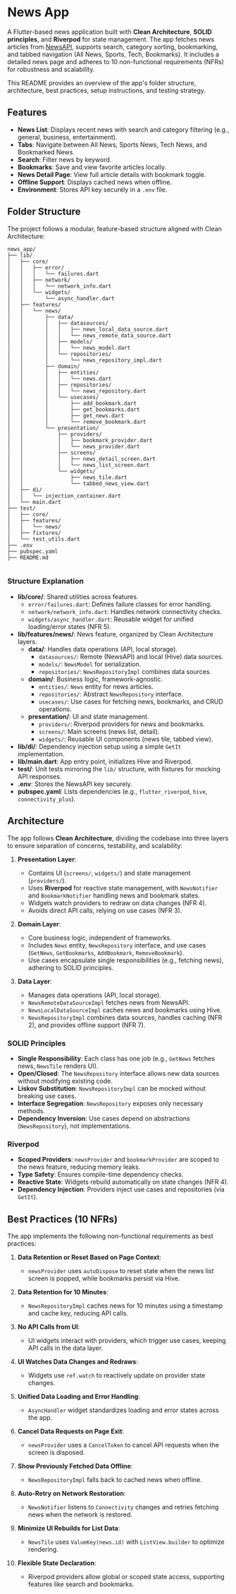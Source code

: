 # News App

A Flutter-based news application built with **Clean Architecture**, **SOLID principles**, and **Riverpod** for state management. The app fetches news articles from [NewsAPI](https://newsapi.org/), supports search, category sorting, bookmarking, and tabbed navigation (All News, Sports, Tech, Bookmarks). It includes a detailed news page and adheres to 10 non-functional requirements (NFRs) for robustness and scalability.

This README provides an overview of the app's folder structure, architecture, best practices, setup instructions, and testing strategy.

## Features

- **News List**: Displays recent news with search and category filtering (e.g., general, business, entertainment).
- **Tabs**: Navigate between All News, Sports News, Tech News, and Bookmarked News.
- **Search**: Filter news by keyword.
- **Bookmarks**: Save and view favorite articles locally.
- **News Detail Page**: View full article details with bookmark toggle.
- **Offline Support**: Displays cached news when offline.
- **Environment**: Stores API key securely in a `.env` file.

## Folder Structure

The project follows a modular, feature-based structure aligned with Clean Architecture:

```
news_app/
├── lib/
│   ├── core/
│   │   ├── error/
│   │   │   └── failures.dart
│   │   ├── network/
│   │   │   └── network_info.dart
│   │   └── widgets/
│   │       └── async_handler.dart
│   ├── features/
│   │   └── news/
│   │       ├── data/
│   │       │   ├── datasources/
│   │       │   │   ├── news_local_data_source.dart
│   │       │   │   └── news_remote_data_source.dart
│   │       │   ├── models/
│   │       │   │   └── news_model.dart
│   │       │   └── repositories/
│   │       │       └── news_repository_impl.dart
│   │       ├── domain/
│   │       │   ├── entities/
│   │       │   │   └── news.dart
│   │       │   ├── repositories/
│   │       │   │   └── news_repository.dart
│   │       │   └── usecases/
│   │       │       ├── add_bookmark.dart
│   │       │       ├── get_bookmarks.dart
│   │       │       ├── get_news.dart
│   │       │       └── remove_bookmark.dart
│   │       └── presentation/
│   │           ├── providers/
│   │           │   ├── bookmark_provider.dart
│   │           │   └── news_provider.dart
│   │           ├── screens/
│   │           │   ├── news_detail_screen.dart
│   │           │   └── news_list_screen.dart
│   │           └── widgets/
│   │               ├── news_tile.dart
│   │               └── tabbed_news_view.dart
│   ├── di/
│   │   └── injection_container.dart
│   └── main.dart
├── test/
│   ├── core/
│   ├── features/
│   │   └── news/
│   ├── fixtures/
│   └── test_utils.dart
├── .env
├── pubspec.yaml
├── README.md


```


### Structure Explanation

- **lib/core/**: Shared utilities across features.
  - `error/failures.dart`: Defines failure classes for error handling.
  - `network/network_info.dart`: Handles network connectivity checks.
  - `widgets/async_handler.dart`: Reusable widget for unified loading/error states (NFR 5).
- **lib/features/news/**: News feature, organized by Clean Architecture layers.
  - **data/**: Handles data operations (API, local storage).
    - `datasources/`: Remote (NewsAPI) and local (Hive) data sources.
    - `models/`: `NewsModel` for serialization.
    - `repositories/`: `NewsRepositoryImpl` combines data sources.
  - **domain/**: Business logic, framework-agnostic.
    - `entities/`: `News` entity for news articles.
    - `repositories/`: Abstract `NewsRepository` interface.
    - `usecases/`: Use cases for fetching news, bookmarks, and CRUD operations.
  - **presentation/**: UI and state management.
    - `providers/`: Riverpod providers for news and bookmarks.
    - `screens/`: Main screens (news list, detail).
    - `widgets/`: Reusable UI components (news tile, tabbed view).
- **lib/di/**: Dependency injection setup using a simple `GetIt` implementation.
- **lib/main.dart**: App entry point, initializes Hive and Riverpod.
- **test/**: Unit tests mirroring the `lib/` structure, with fixtures for mocking API responses.
- **.env**: Stores the NewsAPI key securely.
- **pubspec.yaml**: Lists dependencies (e.g., `flutter_riverpod`, `hive`, `connectivity_plus`).

## Architecture

The app follows **Clean Architecture**, dividing the codebase into three layers to ensure separation of concerns, testability, and scalability:

1. **Presentation Layer**:
   - Contains UI (`screens/`, `widgets/`) and state management (`providers/`).
   - Uses **Riverpod** for reactive state management, with `NewsNotifier` and `BookmarkNotifier` handling news and bookmark states.
   - Widgets watch providers to redraw on data changes (NFR 4).
   - Avoids direct API calls, relying on use cases (NFR 3).

2. **Domain Layer**:
   - Core business logic, independent of frameworks.
   - Includes `News` entity, `NewsRepository` interface, and use cases (`GetNews`, `GetBookmarks`, `AddBookmark`, `RemoveBookmark`).
   - Use cases encapsulate single responsibilities (e.g., fetching news), adhering to SOLID principles.

3. **Data Layer**:
   - Manages data operations (API, local storage).
   - `NewsRemoteDataSourceImpl` fetches news from NewsAPI.
   - `NewsLocalDataSourceImpl` caches news and bookmarks using Hive.
   - `NewsRepositoryImpl` combines data sources, handles caching (NFR 2), and provides offline support (NFR 7).

### SOLID Principles

- **Single Responsibility**: Each class has one job (e.g., `GetNews` fetches news, `NewsTile` renders UI).
- **Open/Closed**: The `NewsRepository` interface allows new data sources without modifying existing code.
- **Liskov Substitution**: `NewsRepositoryImpl` can be mocked without breaking use cases.
- **Interface Segregation**: `NewsRepository` exposes only necessary methods.
- **Dependency Inversion**: Use cases depend on abstractions (`NewsRepository`), not implementations.

### Riverpod

- **Scoped Providers**: `newsProvider` and `bookmarkProvider` are scoped to the news feature, reducing memory leaks.
- **Type Safety**: Ensures compile-time dependency checks.
- **Reactive State**: Widgets rebuild automatically on state changes (NFR 4).
- **Dependency Injection**: Providers inject use cases and repositories (via `GetIt`).

## Best Practices (10 NFRs)

The app implements the following non-functional requirements as best practices:

1. **Data Retention or Reset Based on Page Context**:
   - `newsProvider` uses `autoDispose` to reset state when the news list screen is popped, while bookmarks persist via Hive.

2. **Data Retention for 10 Minutes**:
   - `NewsRepositoryImpl` caches news for 10 minutes using a timestamp and cache key, reducing API calls.

3. **No API Calls from UI**:
   - UI widgets interact with providers, which trigger use cases, keeping API calls in the data layer.

4. **UI Watches Data Changes and Redraws**:
   - Widgets use `ref.watch` to reactively update on provider state changes.

5. **Unified Data Loading and Error Handling**:
   - `AsyncHandler` widget standardizes loading and error states across the app.

6. **Cancel Data Requests on Page Exit**:
   - `newsProvider` uses a `CancelToken` to cancel API requests when the screen is disposed.

7. **Show Previously Fetched Data Offline**:
   - `NewsRepositoryImpl` falls back to cached news when offline.

8. **Auto-Retry on Network Restoration**:
   - `NewsNotifier` listens to `Connectivity` changes and retries fetching news when the network is restored.

9. **Minimize UI Rebuilds for List Data**:
   - `NewsTile` uses `ValueKey(news.id)` with `ListView.builder` to optimize rendering.

10. **Flexible State Declaration**:
    - Riverpod providers allow global or scoped state access, supporting features like search and bookmarks.
